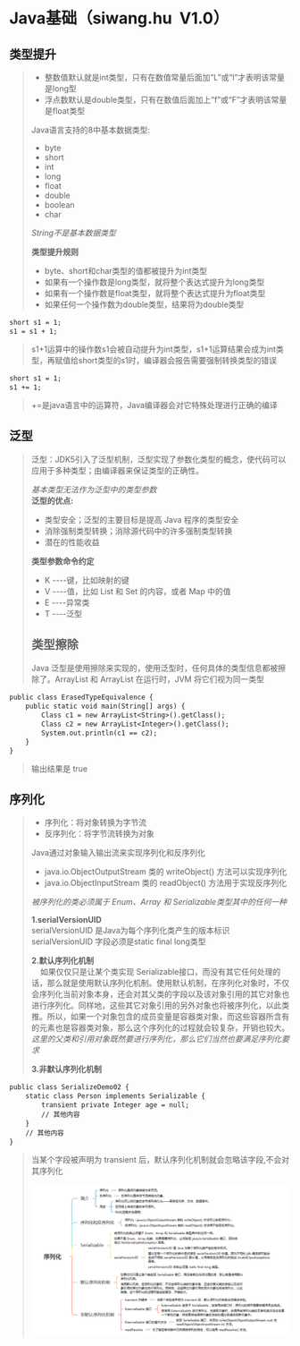 # Java基础（siwang.hu&nbsp;&nbsp;V1.0）  
## 类型提升  
> + 整数值默认就是int类型，只有在数值常量后面加“L”或“l”才表明该常量是long型  
> + 浮点数默认是double类型，只有在数值后面加上“f”或“F”才表明该常量是float类型  
>  
> Java语言支持的8中基本数据类型:  
> + byte  
> + short  
> + int  
> + long  
> + float  
> + double  
> + boolean  
> + char  
>  
> *String不是基本数据类型*  
>  
> **类型提升规则**  
> + byte、short和char类型的值都被提升为int类型  
> + 如果有一个操作数是long类型，就将整个表达式提升为long类型  
> + 如果有一个操作数是float类型，就将整个表达式提升为float类型  
> + 如果任何一个操作数为double类型，结果将为double类型  
>  
```
short s1 = 1;
s1 = s1 + 1;
```  
> s1+1运算中的操作数s1会被自动提升为int类型，s1+1运算结果会成为int类型，再赋值给short类型的s1时，编译器会报告需要强制转换类型的错误  
>  
```
short s1 = 1; 
s1 += 1;
```  
> +=是java语言中的运算符，Java编译器会对它特殊处理进行正确的编译  
> 
## 泛型
> 泛型：JDK5引入了泛型机制，泛型实现了参数化类型的概念，使代码可以应用于多种类型；由编译器来保证类型的正确性。  
>  
> *基本类型无法作为泛型中的类型参数*  
> **泛型的优点:**  
> + 类型安全；泛型的主要目标是提高 Java 程序的类型安全  
> + 消除强制类型转换；消除源代码中的许多强制类型转换  
> + 潜在的性能收益  
>  
> **类型参数命令约定**  
> + K ----键，比如映射的键  
> + V ----值，比如 List 和 Set 的内容，或者 Map 中的值  
> + E ----异常类  
> + T ----泛型  
>  
> ## **类型擦除**  
> Java 泛型是使用擦除来实现的，使用泛型时，任何具体的类型信息都被擦除了。ArrayList<String> 和 ArrayList<Integer> 在运行时，JVM 将它们视为同一类型  
```
public class ErasedTypeEquivalence {
    public static void main(String[] args) {
        Class c1 = new ArrayList<String>().getClass();
        Class c2 = new ArrayList<Integer>().getClass();
        System.out.println(c1 == c2);
    }
}
```  
> 输出结果是 true  
## 序列化  
> + 序列化：将对象转换为字节流  
> + 反序列化：将字节流转换为对象  
>  
> Java通过对象输入输出流来实现序列化和反序列化  
> + java.io.ObjectOutputStream 类的 writeObject() 方法可以实现序列化  
> + java.io.ObjectInputStream 类的 readObject() 方法用于实现反序列化  
>  
> *被序列化的类必须属于 Enum、Array 和 Serializable类型其中的任何一种*  
>  
> **1.serialVersionUID**  
> serialVersionUID 是Java为每个序列化类产生的版本标识  
> serialVersionUID 字段必须是static final long类型  
>  
> **2.默认序列化机制**  
> &nbsp;&nbsp;&nbsp;&nbsp;如果仅仅只是让某个类实现 Serializable接口，而没有其它任何处理的话，那么就是使用默认序列化机制。使用默认机制，在序列化对象时，不仅会序列化当前对象本身，还会对其父类的字段以及该对象引用的其它对象也进行序列化。同样地，这些其它对象引用的另外对象也将被序列化，以此类推。所以，如果一个对象包含的成员变量是容器类对象，而这些容器所含有的元素也是容器类对象，那么这个序列化的过程就会较复杂，开销也较大。  
> *这里的父类和引用对象既然要进行序列化，那么它们当然也要满足序列化要求*  
>  
> **3.非默认序列化机制**  
```
public class SerializeDemo02 {
    static class Person implements Serializable {
        transient private Integer age = null;
        // 其他内容
    }
    // 其他内容
}
```  
> 当某个字段被声明为 transient 后，默认序列化机制就会忽略该字段,不会对其序列化  
>  
> ![图片](./data/xlh.png)  
>  